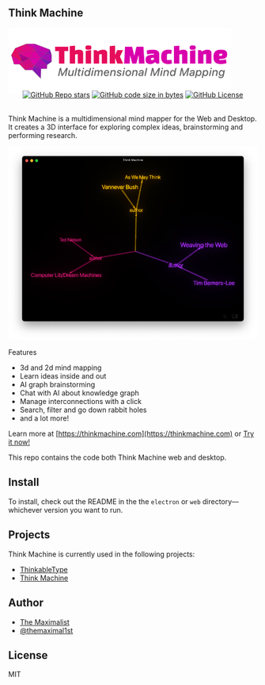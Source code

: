 ## Think Machine

<img src="web/logo-square.png" alt="Think Machine — Multidimensional Mind Mapping" class="logo" style="max-width: 450px;" />

<div class="badges" style="text-align: center; margin-top: -10px;">
<a href="https://github.com/themaximalist/thinkmachine-web"><img alt="GitHub Repo stars" src="https://img.shields.io/github/stars/themaximal1st/thinkmachine-web"></a>
<a href="https://github.com/themaximalist/thinkmachine-web"><img alt="GitHub code size in bytes" src="https://img.shields.io/github/languages/code-size/themaximal1st/thinkmachine-web"></a>
<a href="https://github.com/themaximalist/thinkmachine-web"><img alt="GitHub License" src="https://img.shields.io/github/license/themaximal1st/thinkmachine-web"></a>
</div>

<br />

Think Machine is a multidimensional mind mapper for the Web and Desktop.  It creates a 3D interface for exploring complex ideas, brainstorming and performing research.

<img src="web/thinkmachine.png" alt="Think Machine — Multidimensional Mind Mapping" />

Features
* 3d and 2d mind mapping
* Learn ideas inside and out
* AI graph brainstorming
* Chat with AI about knowledge graph
* Manage interconnections with a click
* Search, filter and go down rabbit holes
* and a lot more!

Learn more at [https://thinkmachine.com](https://thinkmachine.com) or <a href="https://app.thinkmachine.com">Try it now!</a>


This repo contains the code both Think Machine web and desktop.

## Install

To install, check out the README in the the `electron` or `web` directory—whichever version you want to run.

## Projects

Think Machine is currently used in the following projects:

-   [ThinkableType](https://thinkabletype.com)
-   [Think Machine](https://thinkmachine.com)

## Author

-   [The Maximalist](https://themaximalist.com/)
-   [@themaximal1st](https://twitter.com/themaximal1st)

## License

MIT
